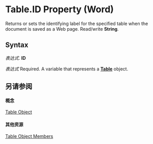 
# Table.ID Property (Word)

Returns or sets the identifying label for the specified table when the document is saved as a Web page. Read/write  **String**.


## Syntax

 _表达式_. **ID**

 _表达式_ Required. A variable that represents a **[Table](996b58dd-ebc6-ee30-5bfe-c5e51a0f71d6.md)** object.


## 另请参阅


#### 概念


[Table Object](996b58dd-ebc6-ee30-5bfe-c5e51a0f71d6.md)
#### 其他资源


[Table Object Members](http://msdn.microsoft.com/library/5367ee92-b5a3-92c7-787b-46a302586a0d%28Office.15%29.aspx)
